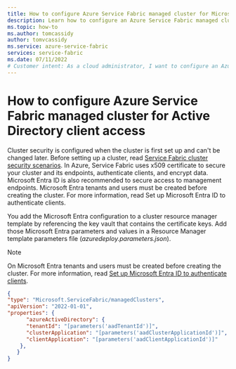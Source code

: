 ```yaml
---
title: How to configure Azure Service Fabric managed cluster for Microsoft Entra client access
description: Learn how to configure an Azure Service Fabric managed cluster for Microsoft Entra client access
ms.topic: how-to
ms.author: tomcassidy
author: tomvcassidy
ms.service: azure-service-fabric
services: service-fabric
ms.date: 07/11/2022
# Customer intent: As a cloud administrator, I want to configure an Azure Service Fabric managed cluster for Microsoft Entra client access, so that I can ensure secure authentication and management of cluster resources.
---
```


# How to configure Azure Service Fabric managed cluster for Active Directory client access

Cluster security is configured when the cluster is first set up and can't be changed later. Before setting up a cluster, read [Service Fabric cluster security scenarios](service-fabric-cluster-security.md). In Azure, Service Fabric uses x509 certificate to secure your cluster and its endpoints, authenticate clients, and encrypt data. Microsoft Entra ID is also recommended to secure access to management endpoints. Microsoft Entra tenants and users must be created before creating the cluster. For more information, read Set up Microsoft Entra ID to authenticate clients.

You add the Microsoft Entra configuration to a cluster resource manager template by referencing the key vault that contains the certificate keys. Add those Microsoft Entra parameters and values in a Resource Manager template parameters file (*azuredeploy.parameters.json*). 

> [!NOTE]
> On Microsoft Entra tenants and users must be created before creating the cluster.  For more information, read [Set up Microsoft Entra ID to authenticate clients](service-fabric-cluster-creation-setup-aad.md).

```json
{
"type": "Microsoft.ServiceFabric/managedClusters",
"apiVersion": "2022-01-01",
"properties": {
      "azureActiveDirectory": {
      "tenantId": "[parameters('aadTenantId')]",
      "clusterApplication": "[parameters('aadClusterApplicationId')]",
      "clientApplication": "[parameters('aadClientApplicationId')]"
    },
   }
}
```
      
